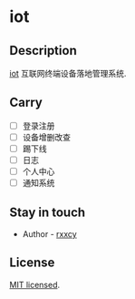 # iot

## Description

[iot](https://github.com/rxxcy/iot) 互联网终端设备落地管理系统.

## Carry

- [ ] 登录注册
- [ ] 设备增删改查
- [ ] 踢下线
- [ ] 日志
- [ ] 个人中心
- [ ] 通知系统

## Stay in touch

- Author - [rxxcy](https://www.rxxcy.com)

## License

[MIT licensed](LICENSE).
